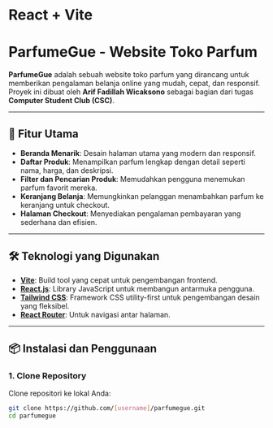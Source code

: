 # React + Vite

# ParfumeGue - Website Toko Parfum

**ParfumeGue** adalah sebuah website toko parfum yang dirancang untuk memberikan pengalaman belanja online yang mudah, cepat, dan responsif. Proyek ini dibuat oleh **Arif Fadillah Wicaksono** sebagai bagian dari tugas **Computer Student Club (CSC)**.

---

## 🎯 Fitur Utama

- **Beranda Menarik**: Desain halaman utama yang modern dan responsif.
- **Daftar Produk**: Menampilkan parfum lengkap dengan detail seperti nama, harga, dan deskripsi.
- **Filter dan Pencarian Produk**: Memudahkan pengguna menemukan parfum favorit mereka.
- **Keranjang Belanja**: Memungkinkan pelanggan menambahkan parfum ke keranjang untuk checkout.
- **Halaman Checkout**: Menyediakan pengalaman pembayaran yang sederhana dan efisien.

---

## 🛠️ Teknologi yang Digunakan

- **[Vite](https://vitejs.dev/)**: Build tool yang cepat untuk pengembangan frontend.
- **[React.js](https://reactjs.org/)**: Library JavaScript untuk membangun antarmuka pengguna.
- **[Tailwind CSS](https://tailwindcss.com/)**: Framework CSS utility-first untuk pengembangan desain yang fleksibel.
- **[React Router](https://reactrouter.com/)**: Untuk navigasi antar halaman.


---

## 📦 Instalasi dan Penggunaan

### 1. Clone Repository
Clone repositori ke lokal Anda:
```bash
git clone https://github.com/[username]/parfumegue.git
cd parfumegue

